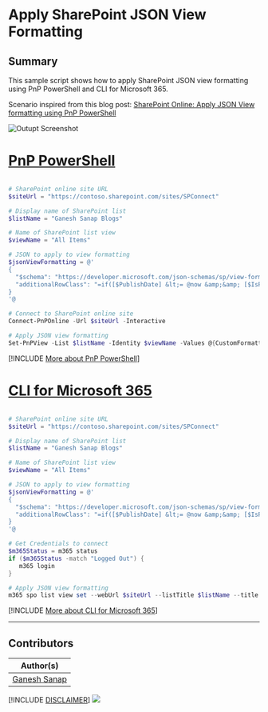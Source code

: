 

# Apply SharePoint JSON View Formatting

## Summary

This sample script shows how to apply SharePoint JSON view formatting using PnP PowerShell and CLI for Microsoft 365.

Scenario inspired from this blog post: [SharePoint Online: Apply JSON View formatting using PnP PowerShell](https://ganeshsanapblogs.wordpress.com/2023/04/01/sharepoint-online-apply-json-view-formatting-using-pnp-powershell/)

![Outupt Screenshot](assets/output.png)

# [PnP PowerShell](#tab/pnpps)

```powershell

# SharePoint online site URL
$siteUrl = "https://contoso.sharepoint.com/sites/SPConnect"

# Display name of SharePoint list
$listName = "Ganesh Sanap Blogs"

# Name of SharePoint list view
$viewName = "All Items"

# JSON to apply to view formatting
$jsonViewFormatting = @'
{
  "$schema": "https://developer.microsoft.com/json-schemas/sp/view-formatting.schema.json",
  "additionalRowClass": "=if([$PublishDate] &lt;= @now &amp;&amp; [$IsPublished] == false, 'sp-field-severity--severeWarning', '')"
}
'@

# Connect to SharePoint online site
Connect-PnPOnline -Url $siteUrl -Interactive

# Apply JSON view formatting
Set-PnPView -List $listName -Identity $viewName -Values @{CustomFormatter = $jsonViewFormatting}

```

[!INCLUDE [More about PnP PowerShell](../../docfx/includes/MORE-PNPPS.md)]

# [CLI for Microsoft 365](#tab/cli-m365-ps)

```powershell

# SharePoint online site URL
$siteUrl = "https://contoso.sharepoint.com/sites/SPConnect"

# Display name of SharePoint list
$listName = "Ganesh Sanap Blogs"

# Name of SharePoint list view
$viewName = "All Items"

# JSON to apply to view formatting
$jsonViewFormatting = @'
{
  "$schema": "https://developer.microsoft.com/json-schemas/sp/view-formatting.schema.json",
  "additionalRowClass": "=if([$PublishDate] &lt;= @now &amp;&amp; [$IsPublished] == false, 'sp-field-severity--severeWarning', '')"
}
'@

# Get Credentials to connect
$m365Status = m365 status
if ($m365Status -match "Logged Out") {
   m365 login
}

# Apply JSON view formatting
m365 spo list view set --webUrl $siteUrl --listTitle $listName --title $viewName --CustomFormatter $jsonViewFormatting

```
[!INCLUDE [More about CLI for Microsoft 365](../../docfx/includes/MORE-CLIM365.md)]

***

## Contributors

| Author(s) |
|-----------|
| [Ganesh Sanap](https://ganeshsanapblogs.wordpress.com/about) |

[!INCLUDE [DISCLAIMER](../../docfx/includes/DISCLAIMER.md)]
<img src="https://m365-visitor-stats.azurewebsites.net/script-samples/scripts/spo-apply-json-view-formatting" aria-hidden="true" />
